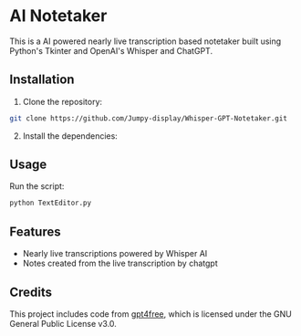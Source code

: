 # AI Notetaker

This is a AI powered nearly live transcription based notetaker built using Python's Tkinter and OpenAI's Whisper and ChatGPT.

## Installation

1. Clone the repository:
```bash
git clone https://github.com/Jumpy-display/Whisper-GPT-Notetaker.git
```
2. Install the dependencies:
## Usage
Run the script:
```bash
python TextEditor.py
```
## Features
- Nearly live transcriptions powered by Whisper AI
- Notes created from the live transcription by chatgpt

## Credits
This project includes code from [gpt4free](https://github.com/xtekky/gpt4free.git), which is licensed under the GNU General Public License v3.0. 
